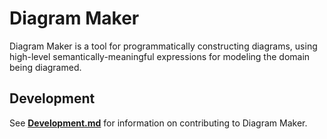 # Diagram Maker

Diagram Maker is a tool for programmatically constructing diagrams, using high-level
semantically-meaningful expressions for modeling the domain being diagramed.

## Development

See [**Development.md**](./docs/Development.md) for information on contributing to
Diagram Maker.